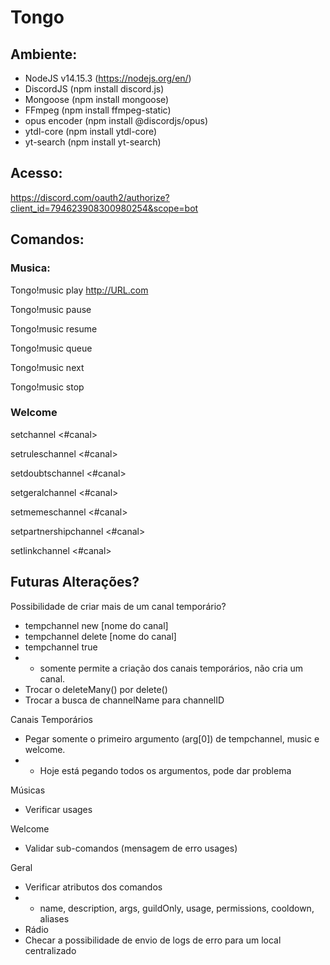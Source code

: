 # Tongo

## Ambiente: 
- NodeJS v14.15.3 (https://nodejs.org/en/)
- DiscordJS (npm install discord.js)
- Mongoose (npm install mongoose)
- FFmpeg (npm install ffmpeg-static)
- opus encoder (npm install @discordjs/opus)
- ytdl-core (npm install ytdl-core)
- yt-search (npm install yt-search)


## Acesso:
https://discord.com/oauth2/authorize?client_id=794623908300980254&scope=bot

## Comandos:

### Musica:
Tongo!music play http://URL.com

Tongo!music pause

Tongo!music resume

Tongo!music queue

Tongo!music next

Tongo!music stop

### Welcome
setchannel <#canal>

setruleschannel <#canal>

setdoubtschannel <#canal>

setgeralchannel <#canal>

setmemeschannel <#canal>

setpartnershipchannel <#canal>

setlinkchannel <#canal>

## Futuras Alterações?

Possibilidade de criar mais de um canal temporário?
- tempchannel new [nome do canal]
- tempchannel delete [nome do canal]
- tempchannel true 
- - somente permite a criação dos canais temporários, não cria um canal.
- Trocar o deleteMany() por delete()
- Trocar a busca de channelName para channelID

Canais Temporários
- Pegar somente o primeiro argumento (arg[0]) de tempchannel, music e welcome.
- - Hoje está pegando todos os argumentos, pode dar problema

Músicas
- Verificar usages

Welcome
- Validar sub-comandos (mensagem de erro usages)

Geral
- Verificar atributos dos comandos
- - name, description, args, guildOnly, usage, permissions, cooldown, aliases
- Rádio
- Checar a possibilidade de envio de logs de erro para um local centralizado